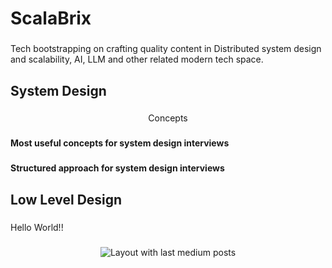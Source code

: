 <h1 align="left">ScalaBrix</h1>

###

<p align="left">Tech bootstrapping on crafting quality content in Distributed system design and scalability, AI, LLM and other related modern tech space.</p>

###

<h2 align="left">System Design</h2>

###

<p align="center">Concepts</p>

###

<h4 align="left">Most useful concepts for system design interviews</h4>

###

<h4 align="left">Structured approach for system design interviews</h4>

###

<h2 align="left">Low Level Design</h2>

###

<p align="left">Hello World!!</p>

###

<div align="center">
  <img src="https://github-read-medium-git-main.pahlevikun.vercel.app/latest?limit=4" alt="Layout with last medium posts"  />
</div>

###
